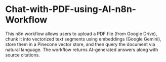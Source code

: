# Chat-with-PDF-using-AI-n8n-Workflow
This n8n workflow allows users to upload a PDF file (from Google Drive), chunk it into vectorized text segments using embeddings (Google Gemini), store them in a Pinecone vector store, and then query the document via natural language. The workflow returns AI-generated answers along with source citations.

